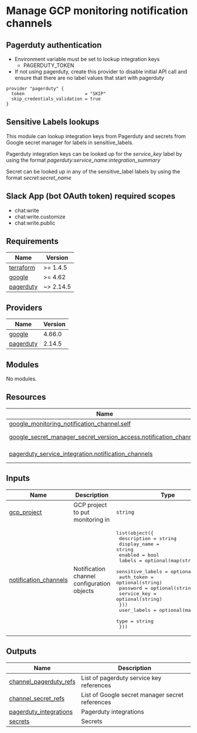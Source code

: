 # Manage GCP monitoring notification channels

## Pagerduty authentication

- Environment variable must be set to lookup integration keys
  - PAGERDUTY_TOKEN
- If not using pagerduty, create this provider to disable initial API call and ensure that there are no label values that start with pagerduty

```hcl
provider "pagerduty" {
  token                       = "SKIP"
  skip_credentials_validation = true
}
```

## Sensitive Labels lookups

This module can lookup integration keys from Pagerduty and secrets from Google secret manager for labels in sensitive_labels.

Pagerduty integration keys can be looked up for the *service_key* label by using the format *pagerduty:service_name:integration_summary*

Secret can be looked up in any of the sensitive_label labels by using the format *secret:secret_name*

## Slack App (bot OAuth token) required scopes

- chat:write
- chat:write.customize
- chat:write.public

<!-- BEGINNING OF PRE-COMMIT-TERRAFORM DOCS HOOK -->
## Requirements

| Name | Version |
|------|---------|
| <a name="requirement_terraform"></a> [terraform](#requirement\_terraform) | >= 1.4.5 |
| <a name="requirement_google"></a> [google](#requirement\_google) | >= 4.62 |
| <a name="requirement_pagerduty"></a> [pagerduty](#requirement\_pagerduty) | ~> 2.14.5 |

## Providers

| Name | Version |
|------|---------|
| <a name="provider_google"></a> [google](#provider\_google) | 4.66.0 |
| <a name="provider_pagerduty"></a> [pagerduty](#provider\_pagerduty) | 2.14.5 |

## Modules

No modules.

## Resources

| Name | Type |
|------|------|
| [google_monitoring_notification_channel.self](https://registry.terraform.io/providers/hashicorp/google/latest/docs/resources/monitoring_notification_channel) | resource |
| [google_secret_manager_secret_version_access.notification_channels](https://registry.terraform.io/providers/hashicorp/google/latest/docs/data-sources/secret_manager_secret_version_access) | data source |
| [pagerduty_service_integration.notification_channels](https://registry.terraform.io/providers/pagerduty/pagerduty/latest/docs/data-sources/service_integration) | data source |

## Inputs

| Name | Description | Type | Default | Required |
|------|-------------|------|---------|:--------:|
| <a name="input_gcp_project"></a> [gcp\_project](#input\_gcp\_project) | GCP project to put monitoring in | `string` | n/a | yes |
| <a name="input_notification_channels"></a> [notification\_channels](#input\_notification\_channels) | Notification channel configuration objects | <pre>list(object({<br>    description  = string<br>    display_name = string<br>    enabled      = bool<br>    labels       = optional(map(string))<br>    sensitive_labels = optional(object({<br>      auth_token  = optional(string)<br>      password    = optional(string)<br>      service_key = optional(string)<br>    }))<br>    user_labels = optional(map(string))<br>    type        = string<br>  }))</pre> | <pre>[<br>  {<br>    "description": "",<br>    "display_name": "",<br>    "enabled": false,<br>    "type": "sms"<br>  }<br>]</pre> | no |

## Outputs

| Name | Description |
|------|-------------|
| <a name="output_channel_pagerduty_refs"></a> [channel\_pagerduty\_refs](#output\_channel\_pagerduty\_refs) | List of pagerduty service key references |
| <a name="output_channel_secret_refs"></a> [channel\_secret\_refs](#output\_channel\_secret\_refs) | List of Google secret manager secret references |
| <a name="output_pagerduty_integrations"></a> [pagerduty\_integrations](#output\_pagerduty\_integrations) | Pagerduty integrations |
| <a name="output_secrets"></a> [secrets](#output\_secrets) | Secrets |
<!-- END OF PRE-COMMIT-TERRAFORM DOCS HOOK -->
